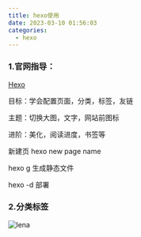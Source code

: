 ```yaml
---
title: hexo使用
date: 2023-03-10 01:56:03
categories: 
  - hexo
---
```




### 1.官网指导：

[Hexo](https://hexo.io/zh-cn/)



目标：学会配置页面，分类，标签，友链

主题：切换大图，文字，网站前图标

进阶：美化，阅读进度，书签等



新建页 hexo new page name

hexo g 生成静态文件

hexo -d 部署

### 2.分类标签

![lena](/markdownImg/image-20230309224857632)
